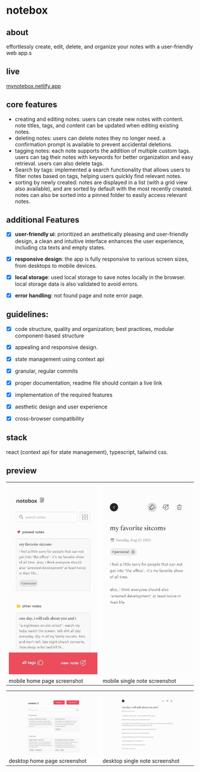 # notebox

## about

   effortlessly create, edit, delete, and organize your notes with a user-friendly web app.s


## live

   [mynotebox.netlify.app](https://mynotebox.netlify.app/)


## core features

- creating and editing notes: users can create new notes with content. note titles, tags, and content can be updated when editing existing notes.
- deleting notes: users can delete notes they no longer need. a confirmation prompt is available to prevent accidental deletions.
- tagging notes: each note supports the addition of multiple custom tags. users can tag their notes with keywords for better organization and easy retrieval. users can also delete tags.
- Search by tags: implemented a search functionality that allows users to filter notes based on tags, helping users quickly find relevant notes.
- sorting by newly created: notes are displayed in a list (with a grid view also available), and are sorted by default with the most recently created. notes can also be sorted into a pinned folder to easily access relevant notes.


## additional Features

- [x]  **user-friendly ui**: prioritized an aesthetically pleasing and user-friendly design, a clean and intuitive interface enhances the user experience, including cta texts and empty states.
- [x]  **responsive design**: the app is fully responsive to various screen sizes, from desktops to mobile devices.
- [x]  **local storage**: used local storage to save notes locally in the browser. local storage data is also validated to avoid errors.
- [x]  **error handling**: not found page and note error page. 


## guidelines:

- [x]  code structure, quality and organization; best practices, modular component-based structure
- [x]  appealing and responsive design.
- [x]  state management using context api
- [x]  granular, regular commits
- [x]  proper documentation, readme file should contain a live link
- [x]  implementation of the required features
- [x]  aesthetic design and user experience
- [x]  cross-browser compatibility


## stack

react (context api for state management), typescript, tailwind css.


## preview
  |||
  | ------------- | ------------- |
  | <img title='mobile home page screenshot' src='./docs/images/mobile-home.jpeg' /> | <img title='mobile note page screenshot' src='./docs/images/mobile-note.jpeg' /> |
  | mobile home page screenshot | mobile single note screenshot |

  
  |||
  | ------------- | ------------- |
  | <img title='desktop home page screenshot' src='./docs/images/desktop-home.jpeg' /> | <img title='desktop note page screenshot' src='./docs/images/desktop-note.jpeg' /> |
  | desktop home page screenshot | desktop single note screenshot |
